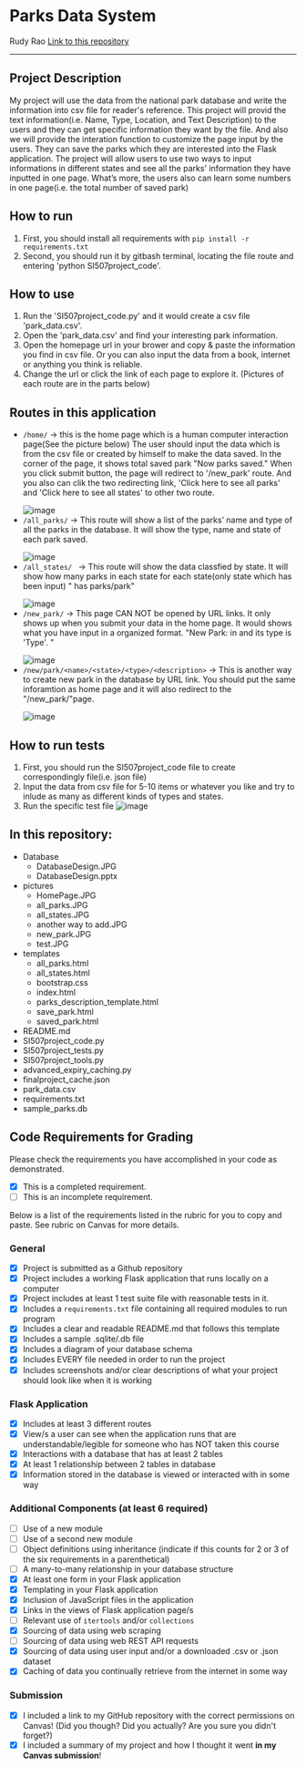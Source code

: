 # Parks Data System

Rudy Rao
[Link to this repository](https://github.com/xraorudy/SI507FinalProject_output)

---

## Project Description

My project will use the data from the national park database and write the information into csv file for reader's reference. This project will provid the text information(i.e. Name, Type, Location, and Text Description) to the users and they can get specific information they want by the file. And also we will provide the interation function to customize the page input by the users. They can save the parks which they are interested into the Flask application.  The project will allow users to use two ways to input informations in different states and see all the parks' information they have inputted in one page. What’s more, the users also can learn some numbers in one page(i.e. the total number of saved park)

## How to run

1. First, you should install all requirements with `pip install -r requirements.txt`
2. Second, you should run it by gitbash terminal, locating the file route and entering 'python SI507project_code'.

## How to use

1. Run the 'SI507project_code.py' and it would create a csv file 'park_data.csv'.
2. Open the 'park_data.csv' and find your interesting park information.
3. Open the homepage url in your brower and copy & paste the information you find in csv file. Or you can also input the data from a book, internet or anything you think is reliable.
3. Change the url or click the link of each page to explore it. (Pictures of each route are in the parts below)

## Routes in this application
- `/home/` -> this is the home page which is a human computer interaction page(See the picture below) The user should input the data which is from the csv file or created by himself to make the data saved. In the corner of the page, it shows total saved park "Now <n> parks saved." When you click submit button, the page will redirect to '/new_park' route. And you also can clik the two redirecting link, 'Click here to see all parks' and 'Click here to see all states' to other two route.</p>
![image](https://github.com/xraorudy/SI507FinalProject_output/blob/master/pictures/HomePage.JPG)
- `/all_parks/` -> This route will show a list of the parks’ name and type of all the parks in the database. It will show the type, name and state of each park saved.</p>
![image](https://github.com/xraorudy/SI507FinalProject_output/blob/master/pictures/all_parks.JPG)
- `/all_states/ ` -> This route will show the data classfied by state. It will show how many parks in each state for each state(only state which has been input) "<State and location> has <number> parks/park"</p>
![image](https://github.com/xraorudy/SI507FinalProject_output/blob/master/pictures/all_states.JPG)
- `/new_park/` -> This page CAN NOT be opened by URL links. It only shows up when you submit your data in the home page. It would shows what you have input in a organized format. "New Park: <name of the park> in <State and Location> and its type is 'Type'. <Description>"</p>
![image](https://github.com/xraorudy/SI507FinalProject_output/blob/master/pictures/new_park.JPG)
- `/new/park/<name>/<state>/<type>/<description>` -> This is another way to create new park in the database by URL link. You should put the same inforamtion as home page and it will also redirect to the "/new_park/"page.</p>
![image](https://github.com/xraorudy/SI507FinalProject_output/blob/master/pictures/another%20way%20to%20add.JPG)


## How to run tests
1. First, you should run the SI507project_code file to create correspondingly file(i.e. json file)
2. Input the data from csv file for 5-10 items or whatever you like and try to inlude as many as different kinds of types and states.
3. Run the specific test file
![image](https://github.com/xraorudy/SI507FinalProject_output/blob/master/pictures/test.JPG)
## In this repository:
- Database
  - DatabaseDesign.JPG
  - DatabaseDesign.pptx
- pictures
  - HomePage.JPG
  - all_parks.JPG
  - all_states.JPG
  - another way to add.JPG
  - new_park.JPG
  - test.JPG
- templates
  - all_parks.html
  - all_states.html
  - bootstrap.css
  - index.html
  - parks_description_template.html
  - save_park.html
  - saved_park.html
- README.md
- SI507project_code.py
- SI507project_tests.py
- SI507project_tools.py
- advanced_expiry_caching.py
- finalproject_cache.json
- park_data.csv
- requirements.txt
- sample_parks.db



## Code Requirements for Grading
Please check the requirements you have accomplished in your code as demonstrated.
- [x] This is a completed requirement.
- [ ] This is an incomplete requirement.

Below is a list of the requirements listed in the rubric for you to copy and paste.  See rubric on Canvas for more details.

### General
- [x] Project is submitted as a Github repository
- [x] Project includes a working Flask application that runs locally on a computer
- [x] Project includes at least 1 test suite file with reasonable tests in it.
- [x] Includes a `requirements.txt` file containing all required modules to run program
- [x] Includes a clear and readable README.md that follows this template
- [x] Includes a sample .sqlite/.db file
- [x] Includes a diagram of your database schema
- [x] Includes EVERY file needed in order to run the project
- [x] Includes screenshots and/or clear descriptions of what your project should look like when it is working

### Flask Application
- [x] Includes at least 3 different routes
- [x] View/s a user can see when the application runs that are understandable/legible for someone who has NOT taken this course
- [x] Interactions with a database that has at least 2 tables
- [x] At least 1 relationship between 2 tables in database
- [x] Information stored in the database is viewed or interacted with in some way

### Additional Components (at least 6 required)
- [ ] Use of a new module
- [ ] Use of a second new module
- [ ] Object definitions using inheritance (indicate if this counts for 2 or 3 of the six requirements in a parenthetical)
- [ ] A many-to-many relationship in your database structure
- [x] At least one form in your Flask application
- [x] Templating in your Flask application
- [x] Inclusion of JavaScript files in the application
- [x] Links in the views of Flask application page/s
- [ ] Relevant use of `itertools` and/or `collections`
- [x] Sourcing of data using web scraping
- [ ] Sourcing of data using web REST API requests
- [x] Sourcing of data using user input and/or a downloaded .csv or .json dataset
- [x] Caching of data you continually retrieve from the internet in some way

### Submission
- [x] I included a link to my GitHub repository with the correct permissions on Canvas! (Did you though? Did you actually? Are you sure you didn't forget?)
- [x] I included a summary of my project and how I thought it went **in my Canvas submission**!
